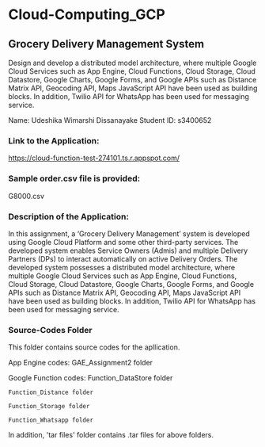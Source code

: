 # Cloud-Computing_GCP

## Grocery Delivery Management System
Design and develop a distributed model architecture, where multiple Google Cloud Services such as App Engine, Cloud Functions, Cloud Storage, Cloud Datastore, Google Charts, Google Forms, and Google APIs such as Distance Matrix API, Geocoding API, Maps JavaScript API have been used as building blocks. In addition, Twilio API for WhatsApp has been used for messaging service.

Name: Udeshika Wimarshi Dissanayake
Student ID: s3400652

### Link to the Application: 
https://cloud-function-test-274101.ts.r.appspot.com/

### Sample order.csv file is provided:
G8000.csv

### Description of the Application:

In this assignment, a ‘Grocery Delivery Management’ system is developed using Google Cloud Platform and some other third-party services. The developed system enables Service Owners (Admis) and multiple Delivery Partners (DPs) to interact automatically on active Delivery Orders. 
The developed system possesses a distributed model architecture, where multiple Google Cloud Services such as App Engine, Cloud Functions, Cloud Storage, Cloud Datastore, Google Charts, Google Forms, and Google APIs such as Distance Matrix API, Geocoding API, Maps JavaScript API have been used as building blocks. In addition, Twilio API for WhatsApp has been used for messaging service.


### Source-Codes Folder

This folder contains source codes for the apllication.

App Engine codes: 
	GAE_Assignment2 folder

Google Function codes:
	Function_DataStore folder
	
	Function_Distance folder
	
	Function_Storage folder
	
	Function_Whatsapp folder

In addition, 'tar files' folder contains .tar files for above folders.

